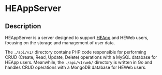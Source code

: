 # HEAppServer

## Description

HEAppServer is a server designed to support [HEApp](https://github.com/tommyfufu/HEAppforTVGH) and HEWeb users, focusing on the storage and management of user data.

The `./api/v1/` directory contains PHP code responsible for performing CRUD (Create, Read, Update, Delete) operations with a MySQL database for HEApp users. Meanwhile, the `./api/v1/web/` directory is written in Go and handles CRUD operations with a MongoDB database for HEWeb users.

